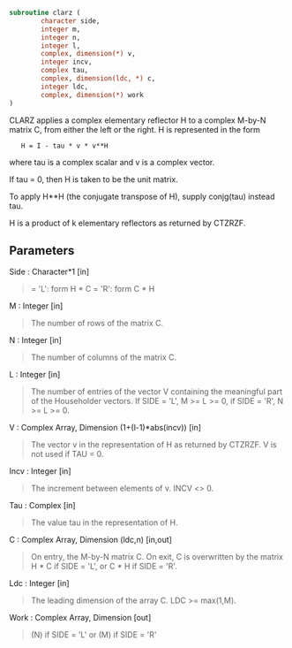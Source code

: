 ```fortran
subroutine clarz (
		character side,
		integer m,
		integer n,
		integer l,
		complex, dimension(*) v,
		integer incv,
		complex tau,
		complex, dimension(ldc, *) c,
		integer ldc,
		complex, dimension(*) work
)
```

 CLARZ applies a complex elementary reflector H to a complex
 M-by-N matrix C, from either the left or the right. H is represented
 in the form

       H = I - tau * v * v**H

 where tau is a complex scalar and v is a complex vector.

 If tau = 0, then H is taken to be the unit matrix.

 To apply H**H (the conjugate transpose of H), supply conjg(tau) instead
 tau.

 H is a product of k elementary reflectors as returned by CTZRZF.

## Parameters
Side : Character*1 [in]
> = 'L': form  H * C
> = 'R': form  C * H

M : Integer [in]
> The number of rows of the matrix C.

N : Integer [in]
> The number of columns of the matrix C.

L : Integer [in]
> The number of entries of the vector V containing
> the meaningful part of the Householder vectors.
> If SIDE = 'L', M >= L >= 0, if SIDE = 'R', N >= L >= 0.

V : Complex Array, Dimension (1+(l-1)*abs(incv)) [in]
> The vector v in the representation of H as returned by
> CTZRZF. V is not used if TAU = 0.

Incv : Integer [in]
> The increment between elements of v. INCV <> 0.

Tau : Complex [in]
> The value tau in the representation of H.

C : Complex Array, Dimension (ldc,n) [in,out]
> On entry, the M-by-N matrix C.
> On exit, C is overwritten by the matrix H * C if SIDE = 'L',
> or C * H if SIDE = 'R'.

Ldc : Integer [in]
> The leading dimension of the array C. LDC >= max(1,M).

Work : Complex Array, Dimension [out]
> (N) if SIDE = 'L'
> or (M) if SIDE = 'R'


